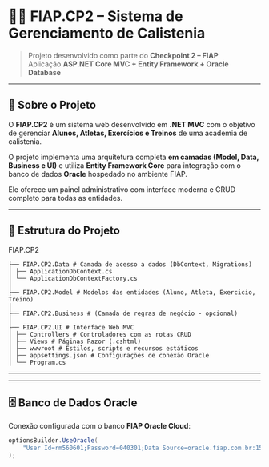 # 🏋️‍♂️ FIAP.CP2 – Sistema de Gerenciamento de Calistenia  

> Projeto desenvolvido como parte do **Checkpoint 2 – FIAP**  
> Aplicação **ASP.NET Core MVC + Entity Framework + Oracle Database**

---

## 🚀 Sobre o Projeto

O **FIAP.CP2** é um sistema web desenvolvido em **.NET MVC** com o objetivo de gerenciar **Alunos, Atletas, Exercícios e Treinos** de uma academia de calistenia.

O projeto implementa uma arquitetura completa **em camadas (Model, Data, Business e UI)** e utiliza **Entity Framework Core** para integração com o banco de dados **Oracle** hospedado no ambiente FIAP.

Ele oferece um painel administrativo com interface moderna e CRUD completo para todas as entidades.

---

## 🧩 Estrutura do Projeto


FIAP.CP2
```
├── FIAP.CP2.Data # Camada de acesso a dados (DbContext, Migrations)
│ ├── ApplicationDbContext.cs
│ └── ApplicationDbContextFactory.cs
│
├── FIAP.CP2.Model # Modelos das entidades (Aluno, Atleta, Exercicio, Treino)
│
├── FIAP.CP2.Business # (Camada de regras de negócio - opcional)
│
├── FIAP.CP2.UI # Interface Web MVC
│ ├── Controllers # Controladores com as rotas CRUD
│ ├── Views # Páginas Razor (.cshtml)
│ ├── wwwroot # Estilos, scripts e recursos estáticos
│ ├── appsettings.json # Configurações de conexão Oracle
│ └── Program.cs
```

---


---

## 🗄️ Banco de Dados Oracle

Conexão configurada com o banco **FIAP Oracle Cloud**:

```csharp
optionsBuilder.UseOracle(
    "User Id=rm560601;Password=040301;Data Source=oracle.fiap.com.br:1521/ORCL;"
);

